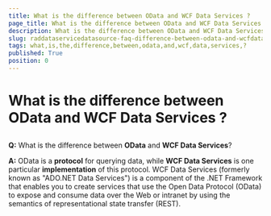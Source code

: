 ```yaml
---
title: What is the difference between OData and WCF Data Services ?
page_title: What is the difference between OData and WCF Data Services ?
description: What is the difference between OData and WCF Data Services ?
slug: raddataservicedatasource-faq-difference-between-odata-and-wcfdataservices
tags: what,is,the,difference,between,odata,and,wcf,data,services,?
published: True
position: 0
---
```


# What is the difference between OData and WCF Data Services ?



## 

__Q:__ What is the difference between __OData__ and __WCF Data Services__?

__A:__ OData is a __protocol__ for querying data, while __WCF Data Services__ is one particular __implementation__ of this protocol. WCF Data Services (formerly known as "ADO.NET Data Services") is a component of the .NET Framework that enables you to create services that use the Open Data Protocol (OData) to expose and consume data over the Web or intranet by using the semantics of representational state transfer (REST).


